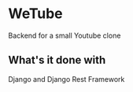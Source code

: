 # WeTube
Backend for a small Youtube clone

## What's it done with
Django and Django Rest Framework
